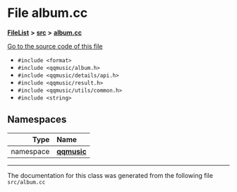 

# File album.cc



[**FileList**](files.md) **>** [**src**](dir_68267d1309a1af8e8297ef4c3efbcdba.md) **>** [**album.cc**](album_8cc.md)

[Go to the source code of this file](album_8cc_source.md)



* `#include <format>`
* `#include <qqmusic/album.h>`
* `#include <qqmusic/details/api.h>`
* `#include <qqmusic/result.h>`
* `#include <qqmusic/utils/common.h>`
* `#include <string>`













## Namespaces

| Type | Name |
| ---: | :--- |
| namespace | [**qqmusic**](namespaceqqmusic.md) <br> |





















































------------------------------
The documentation for this class was generated from the following file `src/album.cc`

